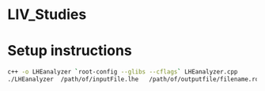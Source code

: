 # LIV_Studies


# Setup instructions

```bash
c++ -o LHEanalyzer `root-config --glibs --cflags` LHEanalyzer.cpp
./LHEanalyzer  /path/of/inputFile.lhe   /path/of/outputfile/filename.root
```
